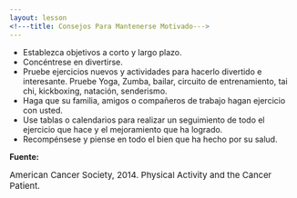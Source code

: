 ```yaml
---
layout: lesson
<!---title: Consejos Para Mantenerse Motivado--->
---
```



* Establezca objetivos a corto y largo plazo.
* Concéntrese en divertirse.
* Pruebe ejercicios nuevos y actividades para hacerlo divertido e interesante. Pruebe Yoga, Zumba, bailar, circuito de entrenamiento, tai chi, kickboxing, natación, senderismo.
* Haga que su familia, amigos o compañeros de trabajo hagan ejercicio con usted.
* Use tablas o calendarios para realizar un seguimiento de todo el ejercicio que hace y el mejoramiento que ha logrado.
* Recompénsese y piense en todo el bien que ha hecho por su salud.

**Fuente:**

<span style="font-size:15px;">American Cancer Society, 2014. Physical Activity and the Cancer Patient.</span>


